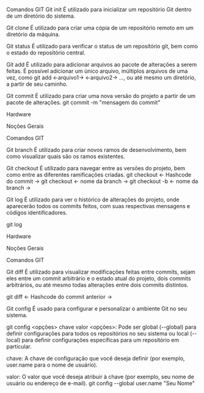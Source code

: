 Comandos GIT
Git init
É utilizado para inicializar um repositório Git dentro de um diretório do sistema.

Git clone
É utilizado para criar uma cópia de um repositório remoto em um diretório da máquina.

Git status
É utilizado para verificar o status de um repositório git, bem como o estado do repositório central.

Git add
É utilizado para adicionar arquivos ao pacote de alterações a serem feitas. É possível adicionar um único arquivo, múltiplos arquivos de uma vez, como git add <-arquivo1-> <-arquivo2-> ..., ou até mesmo um diretório, a partir de seu caminho.

Git commit
É utilizado para criar uma nova versão do projeto a partir de um pacote de alterações. git commit -m "mensagem do commit"

Hardware

Noções Gerais

Comandos GIT

Git branch
É utilizado para criar novos ramos de desenvolvimento, bem como visualizar quais são os ramos existentes.

Git checkout
É utilizado para navegar entre as versões do projeto, bem como entre as diferentes ramificações criadas. git checkout <- Hashcode do commit -> git checkout <- nome da branch -> git checkout -b <- nome da branch ->

Git log
É utilizado para ver o histórico de alterações do projeto, onde aparecerão todos os commits feitos, com suas respectivas mensagens e códigos identificadores.

git log

Hardware

Noções Gerais

Comandos GIT

Git diff
É utilizado para visualizar modificações feitas entre commits, sejam eles entre um commit arbitrário e o estado atual do projeto, dois commits arbitrários, ou até mesmo todas alterações entre dois commits distintos.

git diff <- Hashcode do commit anterior ->

Git config
É usado para configurar e personalizar o ambiente Git no seu sistema.

git config <opções> chave valor <opções>: Pode ser global (--global) para definir configurações para todos os repositórios no seu sistema ou local (--local) para definir configurações específicas para um repositório em particular.

chave: A chave de configuração que você deseja definir (por exemplo, user.name para o nome de usuário).

valor: O valor que você deseja atribuir à chave (por exemplo, seu nome de usuário ou endereço de e-mail). git config --global user.name "Seu Nome"

